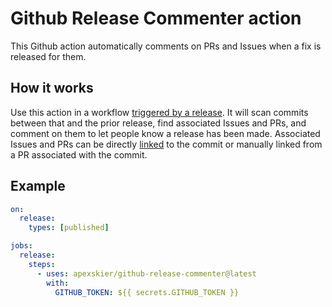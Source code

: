 # Github Release Commenter action

This Github action automatically comments on PRs and Issues when a fix is released for them.

## How it works

Use this action in a workflow [triggered by a release](https://docs.github.com/en/free-pro-team@latest/actions/reference/events-that-trigger-workflows#release). It will scan commits between that and the prior release, find associated Issues and PRs, and comment on them to let people know a release has been made. Associated Issues and PRs can be directly [linked](https://docs.github.com/en/free-pro-team@latest/github/managing-your-work-on-github/linking-a-pull-request-to-an-issue) to the commit or manually linked from a PR associated with the commit.

## Example

```yml
on:
  release:
    types: [published]

jobs:
  release:
    steps:
      - uses: apexskier/github-release-commenter@latest
        with:
          GITHUB_TOKEN: ${{ secrets.GITHUB_TOKEN }}
```
